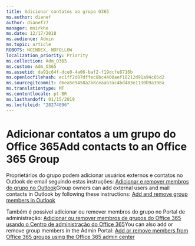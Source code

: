 ```yaml
---
title: Adicionar contatos ao grupo O365
ms.author: dianef
author: dianef77
manager: mnirkhe
ms.date: 12/17/2018
ms.audience: Admin
ms.topic: article
ROBOTS: NOINDEX, NOFOLLOW
localization_priority: Priority
ms.collection: Adm_O365
ms.custom: Adm_O365
ms.assetid: da91c64f-dce0-4a06-baf2-f19dcfe8716b
ms.openlocfilehash: ec1ff2d87dffec8bc4408aef18212d91a94c05d2
ms.sourcegitcommit: d6ea5e9458a2b8ceaab3ac4bd483e1130b9a398a
ms.translationtype: MT
ms.contentlocale: pt-BR
ms.lasthandoff: 01/15/2019
ms.locfileid: "28274896"
---
```

# <a name="add-contacts-to-an-office-365-group"></a><span data-ttu-id="0cb62-102">Adicionar contatos a um grupo do Office 365</span><span class="sxs-lookup"><span data-stu-id="0cb62-102">Add contacts to an Office 365 Group</span></span>

<span data-ttu-id="0cb62-103">Proprietários do grupo podem adicionar usuários externos e contatos no Outlook de email seguindo estas instruções: [Adicionar e remover membros do grupo no Outlook](https://support.office.com/article/https://support.office.com/article/3b650f4a-5c9b-4f94-a1bb-0cca4b1091de?wt.mc_id=add_contacts_group.aspx)</span><span class="sxs-lookup"><span data-stu-id="0cb62-103">Group owners can add external users and mail contacts in Outlook by following these instructions: [Add and remove group members in Outlook](https://support.office.com/article/https://support.office.com/article/3b650f4a-5c9b-4f94-a1bb-0cca4b1091de?wt.mc_id=add_contacts_group.aspx)</span></span>
  
<span data-ttu-id="0cb62-104">Também é possível adicionar ou remover membros do grupo no Portal de administração: [Adicionar ou remover membros de grupos do Office 365 usando o Centro de administração do Office 365](https://support.office.com/article/https://support.office.com/article/e186d224-a324-4afa-8300-0e4fc0c3000a?wt.mc_id=add_guest_portal.aspx)</span><span class="sxs-lookup"><span data-stu-id="0cb62-104">You can also add or remove group members in the Admin Portal: [Add or remove members from Office 365 groups using the Office 365 admin center](https://support.office.com/article/https://support.office.com/article/e186d224-a324-4afa-8300-0e4fc0c3000a?wt.mc_id=add_guest_portal.aspx)</span></span>
  


